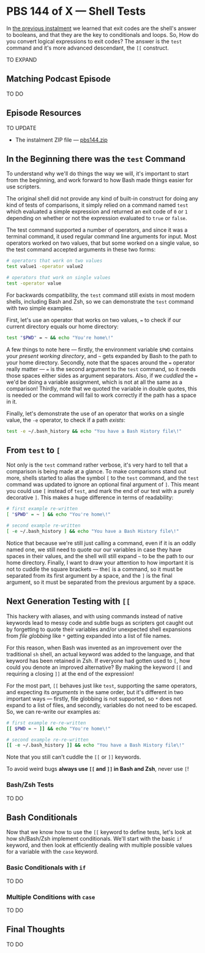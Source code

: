 # PBS 144 of X — Shell Tests

In [the previous instalment](./pbs144) we learned that exit codes are the shell's answer to booleans, and that they are the key to conditionals and loops. So, How do you convert logical expressions to exit codes? The answer is the `test` command and it's more advanced descendant, the `[[` construct.

TO EXPAND

## Matching Podcast Episode

TO DO

## Episode Resources

TO UPDATE

* The instalment ZIP file — [pbs144.zip](https://github.com/bartificer/programming-by-stealth/raw/master/instalmentZips/pbs144.zip)

## In the Beginning there was the `test` Command

To understand why we'll do things the way we will, it's important to start from the beginning, and work forward to how Bash made things easier for use scripters.

The original shell did not provide any kind of built-in construct for doing any kind of tests of comparisons, it simply relied on a command named `test` which evaluated a simple expression and returned an exit code of `0` or `1` depending on whether or not the expression evaluated to `true` or `false`.

The test command supported a number of operators, and since it was a terminal command, it used regular command line arguments for input. Most operators worked on two values, that but some worked on a single value, so the test command accepted arguments in these two forms:

```sh
# operators that work on two values
test value1 -operator value2

# operators that work on single values
test -operator value
```

For backwards compatibility, the `test` command still exists in most modern shells, including Bash and Zsh, so we can demonstrate the `test` command with two simple examples.

First, let's use an operator that works on two values, `=` to check if our current directory equals our home directory:

```bash
test "$PWD" = ~ && echo "You're home\!"
```

A few things to note here — firstly, the environment variable `$PWD` contains your *present working directory*, and `~` gets expanded by Bash to the path to your home directory. Secondly, note that the spaces around the `=` operator really matter — `=` is the second argument to the `test` command, so it needs those spaces either sides as argument separators. Also, if we *cuddled* the `=` we'd be doing a variable assignment, which is not at all the same as a comparison! Thirdly, note that we quoted the variable in double quotes, this is needed or the command will fail to work correctly if the path has a space in it.

Finally, let's demonstrate the use of an operator that works on a single value, the `-e` operator, to check if a path *exists*:

```bash
test -e ~/.bash_history && echo "You have a Bash History file\!"
```

## From `test` to `[`

Not only is the `test` command rather verbose, it's very hard to tell that a comparison is being made at a glance. To make comparisons stand out more, shells started to alias the symbol `[` to the `test` command, and the `test` command was updated to ignore an optional final argument of `]`. This meant you could use `[` instead of `test`, and mark the end of our test with a purely decorative `]`. This makes a huge difference in terms of readability:

```sh
# first example re-written
[ "$PWD" = ~ ] && echo "You're home\!"

# second example re-written
[ -e ~/.bash_history ] && echo "You have a Bash History file\!"
```

Notice that because we're still just calling a command, even if it is an oddly named one, we still need to quote our our variables in case they have spaces in their values, and the shell will still expand `~` to be the path to our home directory. Finally, I want to draw your attention to how important it is not to cuddle the square brackets — the`[` is a command, so it must be separated from its first argument by a space, and the `]` is the final argument, so it must be separated from the previous argument by a space.

## Next Generation Testing with `[[`

This hackery with aliases, and with using commands instead of native keywords lead to messy code and subtle bugs as scripters got caught out by forgetting to quote their variables and/or unexpected shell expansions from *file globbing* like `*` getting expanded into a list of file names.

For this reason, when Bash was invented as an improvement over the traditional `sh` shell, an actual keyword was added to the language, and that keyword has been retained in Zsh. If everyone had gotten used to `[`, how could you denote an improved alternative? By making the keyword `[[` and requiring a closing `]]` at the end of the expression!

For the most part, `[[` behaves just like `test`, supporting the same operators, and expecting its *arguments* in the same order, but it's different in two important ways — firstly, file globbing is not supported, so `*` does not expand to a list of files, and secondly, variables do not need to be escaped. So, we can re-write our examples as:

```bash
# first example re-re-written
[[ $PWD = ~ ]] && echo "You're home\!"

# second example re-re-written
[[ -e ~/.bash_history ]] && echo "You have a Bash History file\!"
```
Note that you still can't cuddle the `[[` or `]]` keywords.

To avoid weird bugs **always use `[[` and `]]` in Bash and Zsh**, never use `[`!

### Bash/Zsh Tests

TO DO

## Bash Conditionals

Now that we know how to use the `[[` keyword to define tests, let's look at how sh/Bash/Zsh implement conditionals. We'll start with the basic `if` keyword, and then look at efficiently dealing with multiple possible values for a variable with the `case` keyword.

### Basic Conditionals with `if`

TO DO

### Multiple Conditions with `case`

TO DO

## Final Thoughts

TO DO
